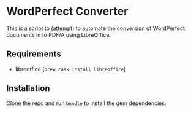 # WordPerfect Converter

This is a script to (attempt) to automate the conversion of WordPerfect documents in to PDF/A using LibreOffice.

## Requirements

- libreoffice (`brew cask install libreoffice`)

## Installation

Clone the repo and run `bundle` to install the gem dependencies.
